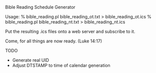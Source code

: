 Bible Reading Schedule Generator

Usage:
% bible_reading.pl bible_reading_ot.txt > bible_reading_ot.ics
% bible_reading.pl bible_reading_nt.txt > bible_reading_nt.ics

Put the resulting .ics files onto a web server and subscribe to it.

Come, for all things are now ready. (Luke 14:17)

TODO
- Generate real UID
- Adjust DTSTAMP to time of calendar generation
